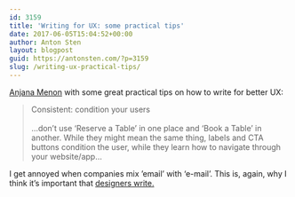 ```yaml
---
id: 3159
title: 'Writing for UX: some practical tips'
date: 2017-06-05T15:04:52+00:00
author: Anton Sten
layout: blogpost
guid: https://antonsten.com/?p=3159
slug: /writing-ux-practical-tips/
---
```

<a href="https://blog.prototypr.io/writing-for-ux-some-practical-tips-f44b1d6c3927" target="_blank">Anjana Menon</a> with some great practical tips on how to write for better UX:

> Consistent: condition your users<br><br>&#8230;don’t use ‘Reserve a Table’ in one place and ‘Book a Table’ in another. While they might mean the same thing, labels and CTA buttons condition the user, while they learn how to navigate through your website/app&#8230;

I get annoyed when companies mix &#8217;email&#8217; with &#8216;e-mail&#8217;. This is, again, why I think it&#8217;s important that [designers write.](https://antonsten.com/designers-write/)
